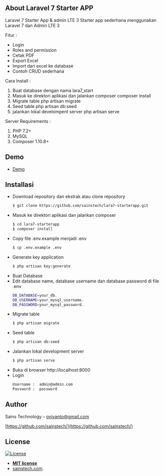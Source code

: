 ## About Laravel 7 Starter APP

Laravel 7 Starter App & admin LTE 3
Starter app sederhana menggunakan Laravel 7 dan Admin LTE 3

Fitur :
- Login
- Roles and permission
- Cetak PDF
- Export Excel
- Import dari excel ke database
- Contoh CRUD sederhana

Cara Install :
1. Buat database dengan nama lara7_start
2. Masuk ke direktori aplikasi dan jalankan composer
composer install
3. Migrate table
php artisan migrate
4. Seed table
php artisan db:seed
5. jalankan lokal develompent server
php artisan serve

Server Requirements :
1. PHP 7.2+
2. MySQL
3. Composer 1.10.8+

## Demo

- <a href="http://demo.isengoding.my.id" target="blank">Demo</a>

## Installasi
- Download repository dan ekstrak atau clone repository
	```sh
	$ git clone https://github.com/sainstech/lara7-starterapp.git
	```
- Masuk ke direktori aplikasi dan jalankan composer
	```sh
	$ cd lara7-starterapp
	$ composer install
	```
 - Copy file .env.example menjadi .env
	```sh
	$ cp .env.example .env
	```
- Generate key application
	```sh
	$ php artisan key:generate
	```
- Buat Database
- Edit database name, database username dan database password di file .env
    ```sh
	DB_DATABASE=your_db.
    DB_USERNAME=your_mysql_username.
    DB_PASSWORD=your_mysql_password.
	```
- Migrate table
	```sh
	$ php artisan migrate
	```
- Seed table
	```sh
	$ php artisan db:seed
	```
- Jalankan lokal development server
    ```sh
	$ php artisan serve
	```
- Buka di browser http://localhost:8000
- Login
    ```sh
	Username :  admin@admin.com
    Password :  password
	```
 ## Author
Sains Technology – oviyanto@gmail.com

[https://github.com/sainstech/](https://github.com/sainstech/)

## License

[![License](http://img.shields.io/:license-mit-blue.svg?style=flat-square)](http://badges.mit-license.org)

- **[MIT license](http://opensource.org/licenses/mit-license.php)**
- <a href="https://www.sainstech.com" target="_blank">sainstech.com</a>.

